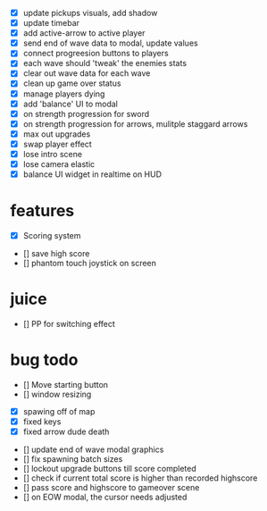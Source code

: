 - [x] update pickups visuals, add shadow
- [x] update timebar
- [x] add active-arrow to active player
- [x] send end of wave data to modal, update values
- [x] connect progreesion buttons to players
- [x] each wave should 'tweak' the enemies stats
- [x] clear out wave data for each wave
- [x] clean up game over status
- [x] manage players dying
- [x] add 'balance' UI to modal
- [x] on strength progression for sword
- [x] on strength progression for arrows, mulitple staggard arrows
- [x] max out upgrades
- [x] swap player effect
- [x] lose intro scene
- [x] lose camera elastic
- [x] balance UI widget in realtime on HUD

# features

- [x] Scoring system
- [] save high score
- [] phantom touch joystick on screen

# juice

- [] PP for switching effect

# bug todo

- [] Move starting button
- [] window resizing
- [x] spawing off of map
- [x] fixed keys
- [x] fixed arrow dude death
- [] update end of wave modal graphics
- [] fix spawning batch sizes
- [] lockout upgrade buttons till score completed
- [] check if current total score is higher than recorded highscore
- [] pass score and highscore to gameover scene
- [] on EOW modal, the cursor needs adjusted
